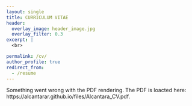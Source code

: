 ```yaml
---
layout: single
title: CURRICULUM VITAE
header:
  overlay_image: header_image.jpg
  overlay_filter: 0.3
excerpt: |
  <br>

permalink: /cv/
author_profile: true
redirect_from:
  - /resume
---
```


<object width="400" height="1000" type="application/pdf" data="https://alcantarar.github.io/files/Alcantara_CV.pdf?#zoom=85&scrollbar=0&toolbar=0&navpanes=0">
    <p>Something went wrong with the PDF rendering. The PDF is loacted here: https://alcantarar.github.io/files/Alcantara_CV.pdf.</p>
</object>
